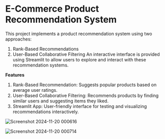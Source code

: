 # E-Commerce Product Recommendation System
This project implements a product recommendation system using two approaches:

   1. Rank-Based Recommendations
   2. User-Based Collaborative Filtering
An interactive interface is provided using Streamlit to allow users to explore and interact with these recommendation systems.


**Features** 


   1. Rank-Based Recommendation: Suggests popular products based on average user ratings.
   2. User-Based Collaborative Filtering: Recommends products by finding similar users and suggesting items they liked.
   3. Streamlit App: User-friendly interface for testing and visualizing recommendations interactively.



    
![Screenshot 2024-11-20 000616](https://github.com/user-attachments/assets/9d8262c6-2be1-4e64-9258-2ef03805879b)




![Screenshot 2024-11-20 000714](https://github.com/user-attachments/assets/6559cfb3-53b9-4515-bde7-2a8f3b40ad1d)
